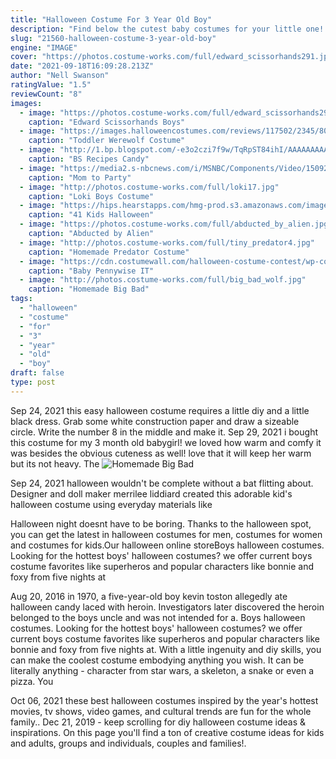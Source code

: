 ```yaml
---
title: "Halloween Costume For 3 Year Old Boy"
description: "Find below the cutest baby costumes for your little one! we have sizes of newborn costumes for infants up to an 18-month halloween costume for your growing child. Grab classic baby girl costumes"
slug: "21560-halloween-costume-3-year-old-boy"
engine: "IMAGE"
cover: "https://photos.costume-works.com/full/edward_scissorhands291.jpg"
date: "2021-09-18T16:09:28.213Z"
author: "Nell Swanson"
ratingValue: "1.5"
reviewCount: "8"
images:
  - image: "https://photos.costume-works.com/full/edward_scissorhands291.jpg"
    caption: "Edward Scissorhands Boys"
  - image: "https://images.halloweencostumes.com/reviews/117502/2345/808.jpg"
    caption: "Toddler Werewolf Costume"
  - image: "http://1.bp.blogspot.com/-e3o2czi7f9w/TqRpST84ihI/AAAAAAAAAlg/b2TKDOooIJo/s1600/IMG_0395.JPG"
    caption: "BS Recipes Candy"
  - image: "https://media2.s-nbcnews.com/i/MSNBC/Components/Video/150928/tdy_jones_costumes_150928.jpg"
    caption: "Mom to Party"
  - image: "http://photos.costume-works.com/full/loki17.jpg"
    caption: "Loki Boys Costume"
  - image: "https://hips.hearstapps.com/hmg-prod.s3.amazonaws.com/images/kids-halloween-movies-spooky-stakeout-1595010965.jpg?crop=0.6666666666666666xw:1xh;center,top&resize=480:*"
    caption: "41 Kids Halloween"
  - image: "https://photos.costume-works.com/full/abducted_by_alien.jpg"
    caption: "Abducted by Alien"
  - image: "http://photos.costume-works.com/full/tiny_predator4.jpg"
    caption: "Homemade Predator Costume"
  - image: "https://cdn.costumewall.com/halloween-costume-contest/wp-content/uploads/2018/10/Snapchat-2025421338-e1540163397315-1024x1076.jpg"
    caption: "Baby Pennywise IT"
  - image: "http://photos.costume-works.com/full/big_bad_wolf.jpg"
    caption: "Homemade Big Bad"
tags:
  - "halloween"
  - "costume"
  - "for"
  - "3"
  - "year"
  - "old"
  - "boy"
draft: false
type: post
---
```


Sep 24, 2021 this easy halloween costume requires a little diy and a little black dress. Grab some white construction paper and draw a sizeable circle. Write the number 8 in the middle and make it. Sep 29, 2021 i bought this costume for my 3 month old babygirl! we loved how warm and comfy it was besides the obvious cuteness as well! love that it will keep her warm but its not heavy. The
![Homemade Big Bad](http://photos.costume-works.com/full/big_bad_wolf.jpg "Homemade Big Bad")

Sep 24, 2021 halloween wouldn&#39;t be complete without a bat flitting about. Designer and doll maker merrilee liddiard created this adorable kid&#39;s halloween costume using everyday materials like
<!--inArticleAds-->

<!--galleryOne-->

Halloween night doesnt have to be boring. Thanks to the halloween spot, you can get the latest in halloween costumes for men, costumes for women and costumes for kids.Our halloween online storeBoys halloween costumes. Looking for the hottest boys' halloween costumes? we offer current boys costume favorites like superheros and popular characters like bonnie and foxy from five nights at
<!--inArticleAds-->

<!--galleryTwo-->

Aug 20, 2016 in 1970, a five-year-old boy kevin toston allegedly ate halloween candy laced with heroin. Investigators later discovered the heroin belonged to the boys uncle and was not intended for a. Boys halloween costumes. Looking for the hottest boys' halloween costumes? we offer current boys costume favorites like superheros and popular characters like bonnie and foxy from five nights at. With a little ingenuity and diy skills, you can make the coolest costume embodying anything you wish. It can be literally anything - character from star wars, a skeleton, a snake or even a pizza. You
<!--galleryThree-->

Oct 06, 2021 these best halloween costumes inspired by the year's hottest movies, tv shows, video games, and cultural trends are fun for the whole family.. Dec 21, 2019 - keep scrolling for diy halloween costume ideas & inspirations. On this page you'll find a ton of creative costume ideas for kids and adults, groups and individuals, couples and families!.